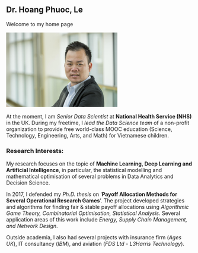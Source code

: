 ## Dr. Hoang Phuoc, Le 

Welcome to my home page

<img src="./images/PhilipLe.jpg" width="300">

At the moment, I am *Senior Data Scientist* at __National Health Service (NHS)__ in the UK. During my freetime, I *lead the Data Science team* of a non-profit organization to provide free world-class MOOC education (Science, Technology, Engineering, Arts, and Math) for Vietnamese children.

### Research Interests:
My research focuses on the topic of **Machine Learning, Deep Learning and Artificial Intelligence**, in particular, the statistical modelling and mathematical optimisation of several problems in Data Analytics and Decision Science.

In 2017, I defended my *Ph.D. thesis* on ‘**Payoff Allocation Methods for Several Operational Research Games**’. The project developed strategies and algorithms for finding fair & stable payoff allocations using *Algorithmic Game Theory, Combinatorial Optimisation, Statistical Analysis*. Several application areas of this work include *Energy, Supply Chain Management, and Network Design*.

Outside academia, I also had several projects with insurance firm (*Ages UK*), IT consultancy (*IBM*), and aviation (*FDS Ltd - L3Harris Technology*).  
